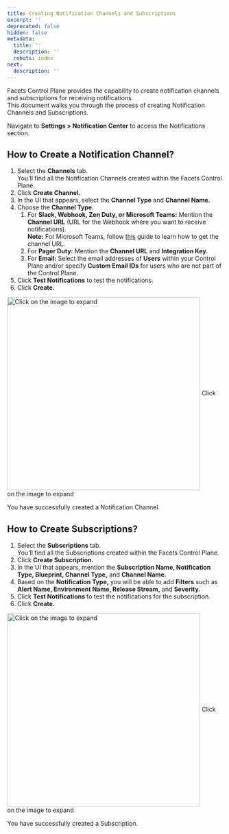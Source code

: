 ```yaml
---
title: Creating Notification Channels and Subscriptions
excerpt: ''
deprecated: false
hidden: false
metadata:
  title: ''
  description: ''
  robots: index
next:
  description: ''
---
```

Facets Control Plane provides the capability to create notification channels and subscriptions for receiving notifications.\
This document walks you through the process of creating Notification Channels and Subscriptions.

Navigate to **Settings > Notification Center** to access the Notifications section.

## How to Create a Notification Channel?

1. Select the **Channels** tab.\
   You'll find all the Notification Channels created within the Facets Control Plane.
2. Click **Create Channel.**
3. In the UI that appears, select the **Channel Type** and **Channel Name.**
4. Choose the **Channel Type.**
   1. For **Slack, Webhook, Zen Duty, or Microsoft Teams:** Mention the **Channel URL** (URL for the Webhook where you want to receive notifications).\
      **Note:** For Microsoft Teams, follow [this](https://learn.microsoft.com/en-us/microsoftteams/platform/webhooks-and-connectors/how-to/add-incoming-webhook?tabs=dotnet#create-incoming-webhooks-1) guide to learn how to get the channel URL.
   2. For **Pager Duty:** Mention the **Channel URL** and **Integration Key.**
   3. For **Email:** Select the email addresses of **Users** within your Control Plane and/or specify **Custom Email IDs** for users who are not part of the Control Plane.
5. Click **Test Notifications** to test the notifications.
6. Click **Create.**

<Image alt="Click on the image to expand" align="center" width="450px" border={true} src="https://files.readme.io/cb1b0db-image.png">
  Click on the image to expand
</Image>

You have successfully created a Notification Channel.

## How to Create Subscriptions?

1. Select the **Subscriptions** tab.\
   You'll find all the Subscriptions created within the Facets Control Plane.
2. Click **Create Subscription.**
3. In the UI that appears, mention the **Subscription Name, Notification Type, Blueprint, Channel Type,** and **Channel Name.**
4. Based on the **Notification Type,** you will be able to add **Filters** such as **Alert Name, Environment Name, Release Stream,** and **Severity.**
5. Click **Test Notifications** to test the notifications for the subscription.
6. Click **Create.**

<Image alt="Click on the image to expand" align="center" width="450px" border={true} src="https://files.readme.io/ce7c903-image.png">
  Click on the image to expand
</Image>

You have successfully created a Subscription.
